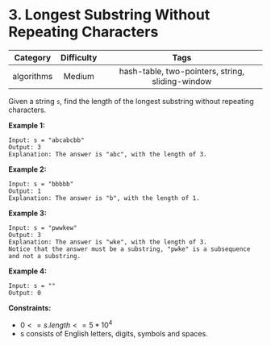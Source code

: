 # 3. Longest Substring Without Repeating Characters

|Category|Difficulty|Tags|
|:-:|:-:|:-:|
|algorithms|Medium|hash-table, two-pointers, string, sliding-window|

Given a string `s`, find the length of the longest substring without repeating characters.

**Example 1:**

``` text
Input: s = "abcabcbb"
Output: 3
Explanation: The answer is "abc", with the length of 3.
```

**Example 2:**

``` text
Input: s = "bbbbb"
Output: 1
Explanation: The answer is "b", with the length of 1.
```

**Example 3:**

``` text
Input: s = "pwwkew"
Output: 3
Explanation: The answer is "wke", with the length of 3.
Notice that the answer must be a substring, "pwke" is a subsequence and not a substring.
```

**Example 4:**

``` text
Input: s = ""
Output: 0
```

**Constraints:**

+ $0 <= s.length <= 5 * 10^4$
+ s consists of English letters, digits, symbols and spaces.
